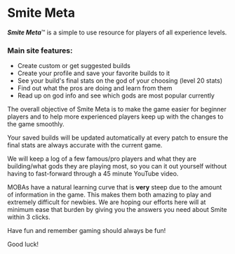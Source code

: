 # Smite Meta
***Smite Meta***™ is a simple to use resource for players of all experience levels.

### Main site features:
  - Create custom or get suggested builds
  - Create your profile and save your favorite builds to it
  - See your build's final stats on the god of your choosing (level 20 stats)
  - Find out what the pros are doing and learn from them
  - Read up on god info and see which gods are most popular currently

The overall objective of Smite Meta is to make the game easier for beginner players and to help more experienced players keep up with the changes to the game smoothly. 

Your saved builds will be updated automatically at every patch to ensure the final stats are always accurate with the current game.

We will keep a log of a few famous/pro players and what they are building/what gods they are playing most, so you can it out yourself without having to fast-forward through a 45 minute YouTube video.

MOBAs have a natural learning curve that is **very** steep due to the amount of information in the game. This makes them both amazing to play and extremely difficult for newbies. We are hoping our efforts here will at minimum ease that burden by giving you the answers you need about Smite within 3 clicks.

Have fun and remember gaming should always be fun!

Good luck!